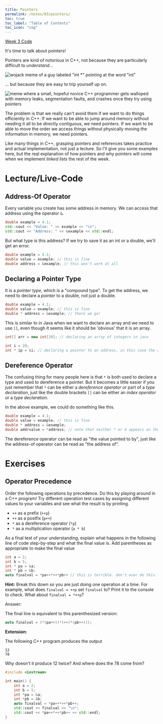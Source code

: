 ```yaml
---
title: Pointers
permalink: /notes/03/pointers/
toc: true
toc_label: "Table of Contents"
toc_icon: "cog"
---
```


[Week 3 Code](https://github.com/alackles/CMSC-270-ST-23/tree/main/_pages/code/03/)

It's time to talk about pointers!

Pointers are kind of notorious in C++, not because they are particularly difficult to _understand_...

![wojack meme of a guy labeled "int *" pointing at the word "int"](https://i.redd.it/kh726uczjnq71.png)

... but because they are easy to trip yourself up on. 

![meme where a small, hopeful novice C++ programmer gets walloped with memory leaks, segmentation faults, and crashes once they try using pointers](https://preview.redd.it/fzqra9lm4um71.jpg?auto=webp&s=13d9e8e9028f643c98a63d8ac164a142cc431c1f)

The problem is that we really can't avoid them if we want to do things efficiently in C++. If we want to be able to jump around memory without needing it all to be directly contiguous, we need pointers. If we want to be able to move the order we access things without physically moving the information in memory, we need pointers. 

Like many things in C++, grasping pointers and references takes practice and actual implementation, not just a lecture. So I'll give you some examples here, but the real explanation of how pointers and why pointers will come when we implement _linked lists_ the rest of the week. 

# Lecture/Live-Code

## Address-Of Operator

Every variable you create has some address in memory. We can access that address using the operator `&`.

```cpp
double example = 4.1;
std::cout << "Value: " << example << "\n";
std::cout << "Address: " << &example << std::endl;
```

But what type is this address? If we try to save it as an int or a double, we'll get an error. 

```cpp
double example = 4.1;
double value = example; // this is fine
double address = &example; // this won't work at all 
```

## Declaring a Pointer Type

It is a _pointer type_, which is a "compound type". To get the address, we need to declare a _pointer_ to a double, not just a double. 

```cpp
double example = 4.1;
double value = example; // this is fine
double * address = &example; // there we go!
```

This is similar to in Java when we want to declare an array and we need to use `[]`, even though it seems like it should be 'obvious' that it is an array.

```java
int[] arr = new int[20]; // declaring an array of integers in java
```

```cpp
int i = 20;
int * ip = &i; // declaring a pointer to an address, in this case the address of i
```

## Dereference Operator

The confusing thing for many people here is that `*` is both used to declare a type and used to dereference a pointer. But it becomes a little easier if you just remember that `*` can be either a _dereference operator_ or part of a _type declaration_, just like the double brackets `[]` can be either an _index operator_ or a _type declaration_. 

In the above example, we could do something like this. 

```cpp
double example = 4.1;
double value = example; // this is fine
double * address = &example; 
double addrvalue = *address; // note that neither * or & appears on the left, because the value's type is double
```

The dereference operator can be read as "the value pointed to by", just like the address-of operator can be read as "the address of".

# Exercises
## Operator Precedence

Order the following operations by precedence. Do this by playing around in a C++ program! Try different operation test cases by assigning different values to your variables and see what the result is by printing.

- `++` as a prefix (`++p`)
- `++` as a postfix (`p++`)
- `*` as a dereference operator (`*p`)
- `*` as a multiplication operator (`a * b`)

As a final test of your understanding, explain what happens in the following line of code step-by-step and what the final value is. Add parentheses as appropriate to make the final value

```cpp
int a = 2;
int b = 5;
int * pa = &a;
int * pb = &b;
auto finalval = *pa++*++*pb++ // this is terrible. don't ever do this. but you can.
```

**Hint:** Break this down so you are just doing one operation at a time. For example, what does `finalval = ++p` set `finalval` to? Print it to the console to check. What about `finalval = *++p`?

Answer:

The final line is equivalent to this parenthesized version:

```cpp
auto finalval = (*(pa++))*(++(*(pb++)));
```

**Extension:**

The following C++ program produces the output

```
12
78
```

Why doesn't it produce 12 twice? And where does the 78 come from?

```cpp
#include <iostream>

int main() {
    int a = 2;
    int b = 5;
    int *pa = &a;
    int *pb = &b;
    auto finalval = *pa++*++*pb++;
    std::cout << finalval << "\n";
    std::cout << *pa++*++*pb++ << std::endl;
}
```